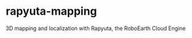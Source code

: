 rapyuta-mapping
===============

3D mapping and localization with Rapyuta, the RoboEarth Cloud Engine